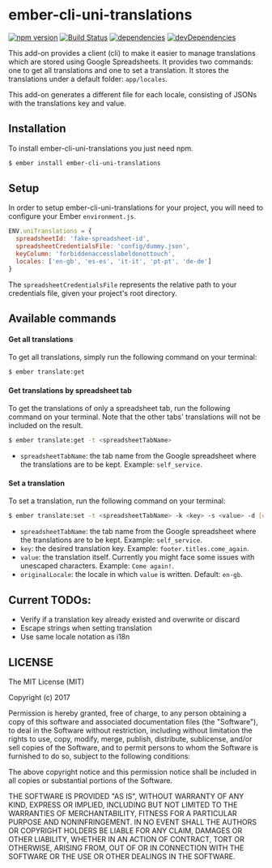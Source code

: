 # ember-cli-uni-translations

[![npm version](https://badge.fury.io/js/ember-cli-uni-translations.svg)](https://badge.fury.io/js/ember-cli-uni-translations)
[![Build Status](https://travis-ci.org/uniplaces/ember-cli-uni-translations.svg?branch=master)](https://travis-ci.org/uniplaces/ember-cli-uni-translations)
[![dependencies](https://david-dm.org/uniplaces/ember-cli-uni-translations.svg)](https://david-dm.org/uniplaces/eember-cli-uni-translations)
[![devDependencies](https://david-dm.org/uniplaces/ember-cli-uni-translations/dev-status.svg)](https://david-dm.org/uniplaces/ember-cli-uni-translations?type=dev)

This add-on provides a client (cli) to make it easier to manage translations which are stored using Google Spreadsheets. It provides two commands: one to get all translations and one to set a translation.
It stores the translations under a default folder: `app/locales`.

This add-on generates a different file for each locale, consisting of JSONs with the translations key and value.

## Installation

To install ember-cli-uni-translations you just need npm.

```bash
$ ember install ember-cli-uni-translations
```

## Setup

In order to setup ember-cli-uni-translations for your project, you will need to configure your Ember `environment.js`.

```js
ENV.uniTranslations = {
  spreadsheetId: 'fake-spreadsheet-id',
  spreadsheetCredentialsFile: 'config/dummy.json',
  keyColumn: 'forbiddenaccesslabeldonottouch',
  locales: ['en-gb', 'es-es', 'it-it', 'pt-pt', 'de-de']
}
```

The `spreadsheetCredentialsFile` represents the relative path to your credentials file, given your project's root directory.

## Available commands

#### Get all translations

To get all translations, simply run the following command on your terminal:

```bash
$ ember translate:get
```

#### Get translations by spreadsheet tab

To get the translations of only a spreadsheet tab, run the following command on your terminal.
Note that the other tabs' translations will not be included on the result.

```bash
$ ember translate:get -t <spreadsheetTabName>
```

* `spreadsheetTabName`: the tab name from the Google spreadsheet where the translations are to be kept. Example: `self_service`.

#### Set a translation

To set a translation, run the following command on your terminal:

```bash
$ ember translate:set -t <spreadsheetTabName> -k <key> -s <value> -d [originalLocale]
```

* `spreadsheetTabName`: the tab name from the Google spreadsheet where the translations are to be kept. Example: `self_service`.
* `key`: the desired translation key. Example: `footer.titles.come_again`.
* `value`: the translation itself. Currently you might face some issues with unescaped characters. Example: `Come again!`.
* `originalLocale`: the locale in which `value` is written. Default: `en-gb`.

## Current TODOs:

* Verify if a translation key already existed and overwrite or discard
* Escape strings when setting translation
* Use same locale notation as i18n

## LICENSE

The MIT License (MIT)

Copyright (c) 2017

Permission is hereby granted, free of charge, to any person obtaining a copy of this software and associated documentation files (the "Software"), to deal in the Software without restriction, including without limitation the rights to use, copy, modify, merge, publish, distribute, sublicense, and/or sell copies of the Software, and to permit persons to whom the Software is furnished to do so, subject to the following conditions:

The above copyright notice and this permission notice shall be included in all copies or substantial portions of the Software.

THE SOFTWARE IS PROVIDED "AS IS", WITHOUT WARRANTY OF ANY KIND, EXPRESS OR IMPLIED, INCLUDING BUT NOT LIMITED TO THE WARRANTIES OF MERCHANTABILITY, FITNESS FOR A PARTICULAR PURPOSE AND NONINFRINGEMENT. IN NO EVENT SHALL THE AUTHORS OR COPYRIGHT HOLDERS BE LIABLE FOR ANY CLAIM, DAMAGES OR OTHER LIABILITY, WHETHER IN AN ACTION OF CONTRACT, TORT OR OTHERWISE, ARISING FROM, OUT OF OR IN CONNECTION WITH THE SOFTWARE OR THE USE OR OTHER DEALINGS IN THE SOFTWARE.
